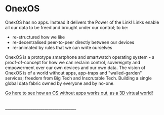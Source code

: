 
# OnexOS

OnexOS has no apps. Instead it delivers the Power of the Link! Links enable all our data
to be freed and brought under our control; to be:

 - re-structured how we like
 - re-decentralised peer-to-peer directly between our devices
 - re-animated by rules that we can write ourselves

OnexOS is a prototype smartphone and smartwatch operating system - a proof-of-concept
for how we can reclaim control, sovereignty and empowerment over our own devices and our
own data. The vision of OnexOS is of a world without apps, app-traps and "walled-garden"
services; freedom from Big Tech and Inscrutable Tech. Building a single global data
fabric owned by everyone and by no-one.

<a href="http://object.network/vw-llll.html">Go here to see how an OS without apps works out, as a 3D virtual world!</a>

<br/>
____________________________________





